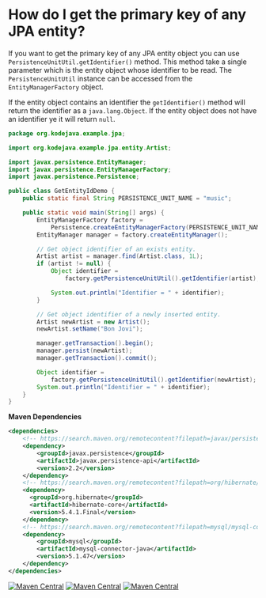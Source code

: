 # How do I get the primary key of any JPA entity?

If you want to get the primary key of any JPA entity object you can use `PersistenceUnitUtil.getIdentifier()` method. This method take a single parameter which is the entity object whose identifier to be read. The `PersistenceUnitUtil` instance can be accessed from the `EntityManagerFactory` object.

If the entity object contains an identifier the `getIdentifier()` method will return the identifier as a `java.lang.Object`. If the entity object does not have an identifier ye it will return `null`.

```java
package org.kodejava.example.jpa;

import org.kodejava.example.jpa.entity.Artist;

import javax.persistence.EntityManager;
import javax.persistence.EntityManagerFactory;
import javax.persistence.Persistence;

public class GetEntityIdDemo {
    public static final String PERSISTENCE_UNIT_NAME = "music";

    public static void main(String[] args) {
        EntityManagerFactory factory =
            Persistence.createEntityManagerFactory(PERSISTENCE_UNIT_NAME);
        EntityManager manager = factory.createEntityManager();

        // Get object identifier of an exists entity.
        Artist artist = manager.find(Artist.class, 1L);
        if (artist != null) {
            Object identifier =
                factory.getPersistenceUnitUtil().getIdentifier(artist);

            System.out.println("Identifier = " + identifier);
        }

        // Get object identifier of a newly inserted entity.
        Artist newArtist = new Artist();
        newArtist.setName("Bon Jovi");

        manager.getTransaction().begin();
        manager.persist(newArtist);
        manager.getTransaction().commit();

        Object identifier =
            factory.getPersistenceUnitUtil().getIdentifier(newArtist);
        System.out.println("Identifier = " + identifier);
    }
}
```

**Maven Dependencies**

```xml
<dependencies>
    <!-- https://search.maven.org/remotecontent?filepath=javax/persistence/javax.persistence-api/2.2/javax.persistence-api-2.2.jar -->
    <dependency>
        <groupId>javax.persistence</groupId>
        <artifactId>javax.persistence-api</artifactId>
        <version>2.2</version>
    </dependency>
    <!-- https://search.maven.org/remotecontent?filepath=org/hibernate/hibernate-core/5.4.1.Final/hibernate-core-5.4.1.Final.jar -->
    <dependency>
      <groupId>org.hibernate</groupId>
      <artifactId>hibernate-core</artifactId>
      <version>5.4.1.Final</version>
    </dependency>
    <!-- https://search.maven.org/remotecontent?filepath=mysql/mysql-connector-java/5.1.47/mysql-connector-java-5.1.47.jar -->
    <dependency>
        <groupId>mysql</groupId>
        <artifactId>mysql-connector-java</artifactId>
        <version>5.1.47</version>
    </dependency>
</dependencies>
```

[![Maven Central](https://img.shields.io/maven-central/v/javax.persistence/javax.persistence-api.svg?label=Maven%20Central)](https://search.maven.org/search?q=g:%22javax.persistence%22%20AND%20a:%22javax.persistence-api%22)
[![Maven Central](https://img.shields.io/maven-central/v/org.hibernate/hibernate-core.svg?label=Maven%20Central)](https://search.maven.org/search?q=g:%22org.hibernate%22%20AND%20a:%22hibernate-core%22)
[![Maven Central](https://img.shields.io/maven-central/v/mysql/mysql-connector-java.svg?label=Maven%20Central)](https://search.maven.org/search?q=g:%22mysql%22%20AND%20a:%22mysql-connector-java%22)
